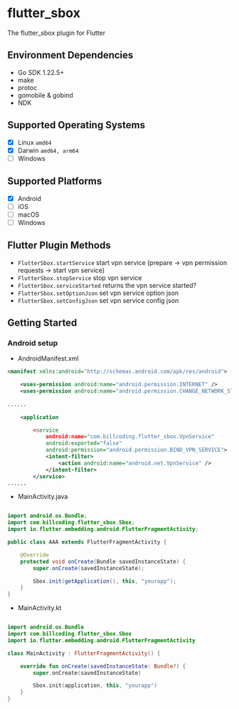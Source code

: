 # flutter_sbox

The flutter_sbox plugin for Flutter

## Environment Dependencies
- Go SDK 1.22.5+
- make
- protoc
- gomobile & gobind
- NDK

## Supported Operating Systems
- [x] Linux `amd64`
- [x] Darwin `amd64, arm64`
- [ ] Windows

## Supported Platforms
- [x] Android
- [ ] iOS
- [ ] macOS
- [ ] Windows

## Flutter Plugin Methods
- `FlutterSbox.startService` start vpn service (prepare -> vpn permission requests -> start vpn service)
- `FlutterSbox.stopService` stop vpn service
- `FlutterSbox.serviceStarted` returns the vpn service started?
- `FlutterSbox.setOptionJson` set vpn service option json
- `FlutterSbox.setConfigJson` set vpn service config json

## Getting Started

### Android setup
- AndroidManifest.xml
```xml
<manifest xmlns:android="http://schemas.android.com/apk/res/android">

    <uses-permission android:name="android.permission.INTERNET" />
    <uses-permission android:name="android.permission.CHANGE_NETWORK_STATE" />
    
......

    <application

        <service
            android:name="com.billcoding.flutter_sbox.VpnService"
            android:exported="false"
            android:permission="android.permission.BIND_VPN_SERVICE">
            <intent-filter>
                <action android:name="android.net.VpnService" />
            </intent-filter>
        </service>
......
```

- MainActivity.java
```java

import android.os.Bundle;
import com.billcoding.flutter_sbox.Sbox;
import io.flutter.embedding.android.FlutterFragmentActivity;

public class AAA extends FlutterFragmentActivity {

    @Override
    protected void onCreate(Bundle savedInstanceState) {
        super.onCreate(savedInstanceState);

        Sbox.init(getApplication(), this, "yourapp");
    }
}
```

- MainActivity.kt
```kotlin

import android.os.Bundle
import com.billcoding.flutter_sbox.Sbox
import io.flutter.embedding.android.FlutterFragmentActivity

class MainActivity : FlutterFragmentActivity() {

    override fun onCreate(savedInstanceState: Bundle?) {
        super.onCreate(savedInstanceState)

        Sbox.init(application, this, "yourapp")
    }
}
```